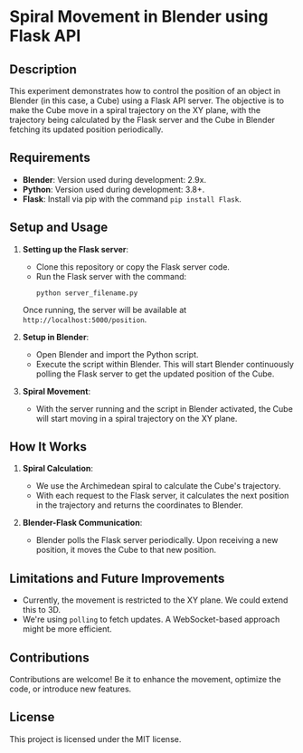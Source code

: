 # Spiral Movement in Blender using Flask API

## Description

This experiment demonstrates how to control the position of an object in Blender (in this case, a Cube) using a Flask API server. The objective is to make the Cube move in a spiral trajectory on the XY plane, with the trajectory being calculated by the Flask server and the Cube in Blender fetching its updated position periodically.

## Requirements

- **Blender**: Version used during development: 2.9x.
- **Python**: Version used during development: 3.8+.
- **Flask**: Install via pip with the command `pip install Flask`.

## Setup and Usage

1. **Setting up the Flask server**:

   - Clone this repository or copy the Flask server code.
   - Run the Flask server with the command:
     ```
     python server_filename.py
     ```

   Once running, the server will be available at `http://localhost:5000/position`.

2. **Setup in Blender**:

   - Open Blender and import the Python script.
   - Execute the script within Blender. This will start Blender continuously polling the Flask server to get the updated position of the Cube.

3. **Spiral Movement**:

   - With the server running and the script in Blender activated, the Cube will start moving in a spiral trajectory on the XY plane.

## How It Works

1. **Spiral Calculation**:
   - We use the Archimedean spiral to calculate the Cube's trajectory.
   - With each request to the Flask server, it calculates the next position in the trajectory and returns the coordinates to Blender.

2. **Blender-Flask Communication**:
   - Blender polls the Flask server periodically. Upon receiving a new position, it moves the Cube to that new position.

## Limitations and Future Improvements

- Currently, the movement is restricted to the XY plane. We could extend this to 3D.
- We're using `polling` to fetch updates. A WebSocket-based approach might be more efficient.

## Contributions

Contributions are welcome! Be it to enhance the movement, optimize the code, or introduce new features.

## License

This project is licensed under the MIT license.
